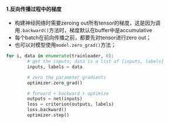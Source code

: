 #### 1.反向传播过程中的梯度
+ 构建神经网络时需要zeroing out所有tensor的梯度，这是因为调用`.backward()`方法时，梯度默认在buffer中是accumulative
+ 每个batch在前向传播之前，都要先对tensor进行zero out；
+ 也可以对模型使用`model.zero_grad()`方法；
```python
for i, data in enumerate(trainloader, 0):
        # get the inputs; data is a list of [inputs, labels]
        inputs, labels = data

        # zero the parameter gradients
        optimizer.zero_grad()

        # forward + backward + optimize
        outputs = net(inputs)
        loss = criterion(outputs, labels)
        loss.backward()
        optimizer.step()
```
